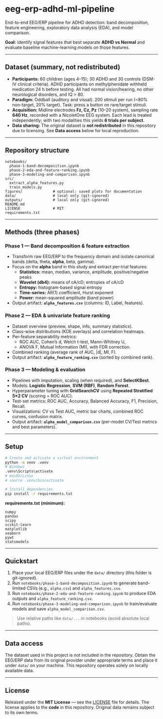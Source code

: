 # eeg-erp-adhd-ml-pipeline

End-to-end EEG/ERP pipeline for ADHD detection: band decomposition, feature engineering, exploratory data analysis (EDA), and model comparison.

**Goal:** identify signal features that best separate **ADHD vs Normal** and evaluate baseline machine-learning models on those features.

---

## Dataset (summary, not redistributed)

- **Participants:** 60 children (ages 4–15); 30 ADHD and 30 controls (DSM-IV clinical criteria). ADHD participants on methylphenidate withheld medication 24 h before testing. All had normal vision/hearing, no other neurological disorders, and IQ > 80.
- **Paradigm:** Oddball (auditory and visual). 200 stimuli per run (~80% non-target, 20% target). Task: press a button on rare/target stimuli.
- **Acquisition:** Midline electrodes **Fz, Cz, Pz** (10–20 system), sampling rate **640 Hz**, recorded with a NicoletOne EEG system. Each lead is treated independently; with two modalities this yields **6 trials per subject**.
- **Data sharing:** The original dataset is **not redistributed** in this repository due to licensing. See **Data access** below for local reproduction.

---

## Repository structure

```
notebooks/
  phase-1-band-decomposition.ipynb
  phase-2-eda-and-feature-ranking.ipynb
  phase-3-modeling-and-comparison.ipynb
src/
  extract_alpha_features.py
  train_models.py
figures/              # optional: saved plots for documentation
data/                 # local only (git-ignored)
outputs/              # local only (git-ignored)
README.md
LICENSE               # MIT
requirements.txt
```

---

## Methods (three phases)

### Phase 1 — Band decomposition & feature extraction
- Transform raw EEG/ERP to the frequency domain and isolate canonical bands (delta, theta, **alpha**, beta, gamma).
- Focus on the **alpha** band in this study and extract per-trial features:
  - **Statistics:** mean, median, variance, amplitude, positive/negative peaks  
  - **Wavelet (db4):** means of cA/cD; entropies of cA/cD  
  - **Entropy:** histogram-based signal entropy  
  - **Time-series:** AR(1) coefficient, Hurst exponent  
  - **Power:** mean-squared amplitude (band power)
- Output artifact: **`alpha_features.csv`** (columns: ID, Label, features).

### Phase 2 — EDA & univariate feature ranking
- Dataset overview (preview, shape, info, summary statistics).
- Class-wise distributions (KDE overlays) and correlation heatmaps.
- Per-feature separability metrics:
  - ROC AUC, Cohen’s d, Welch t-test, Mann–Whitney U,  
  - ANOVA F, Mutual Information (MI), with FDR correction.
- Combined ranking (average rank of AUC, |d|, MI, F).
- Output artifact: **`alpha_feature_ranking.csv`** (sorted by combined rank).

### Phase 3 — Modeling & evaluation
- Pipelines with imputation, scaling (when required), and **SelectKBest**.
- Models: **Logistic Regression**, **SVM (RBF)**, **Random Forest**.
- Hyperparameter tuning with **GridSearchCV** using **Repeated Stratified 5×2 CV** (scoring = ROC AUC).
- Test-set metrics: ROC AUC, Accuracy, Balanced Accuracy, F1, Precision, Recall.
- Visualizations: CV vs Test AUC, metric bar charts, combined ROC curves, confusion matrix.
- Output artifact: **`alpha_model_comparison.csv`** (per-model CV/Test metrics and best parameters).

---

## Setup

```bash
# Create and activate a virtual environment
python -m venv .venv
# Windows
.venv\Scripts\activate
# macOS/Linux
# source .venv/bin/activate

# Install dependencies
pip install -r requirements.txt
```

**requirements.txt (minimum):**
```
numpy
pandas
scipy
scikit-learn
matplotlib
seaborn
pywt
statsmodels
```

---

## Quickstart

1. Place your local EEG/ERP files under the `data/` directory (this folder is git-ignored).  
2. Run `notebooks/phase-1-band-decomposition.ipynb` to generate band-limited CSVs (e.g., `alpha.csv`) and `alpha_features.csv`.  
3. Run `notebooks/phase-2-eda-and-feature-ranking.ipynb` to produce EDA outputs and `alpha_feature_ranking.csv`.  
4. Run `notebooks/phase-3-modeling-and-comparison.ipynb` to train/evaluate models and save `alpha_model_comparison.csv`.

> Use relative paths like `data/...` in notebooks (avoid absolute local paths).

---

## Data access

The dataset used in this project is not included in the repository. Obtain the EEG/ERP data from its original provider under appropriate terms and place it under `data/` on your machine. This repository operates solely on locally available data.

---

## License

Released under the **MIT License** — see the [LICENSE](./LICENSE) file for details. The license applies to the **code** in this repository. Original data remains subject to its own terms.

